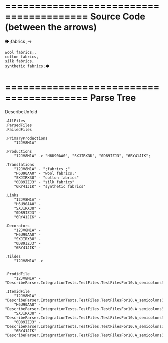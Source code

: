 ========================================
Source Code (between the arrows)
========================================

🡆;fabrics ;->

	wool fabrics;,
	cotton fabrics,
	silk fabrics,
	synthetic fabrics;🡄

========================================
Parse Tree
========================================
DescribeUnfold

    .AllFiles
    .ParsedFiles
    .FailedFiles

    .PrimaryProductions
        "12JV8M1A" 

    .Productions
        "12JV8M1A" -> "H6U90AA0", "SXJIRX3U", "0D89IZJ3", "6RY41JIK";

    .Translations
        "12JV8M1A" - ";fabrics ;"
        "H6U90AA0" - "wool fabrics;"
        "SXJIRX3U" - "cotton fabrics"
        "0D89IZJ3" - "silk fabrics"
        "6RY41JIK" - "synthetic fabrics"

    .Links
        "12JV8M1A" - 
        "H6U90AA0" - 
        "SXJIRX3U" - 
        "0D89IZJ3" - 
        "6RY41JIK" - 

    .Decorators
        "12JV8M1A" - 
        "H6U90AA0" - 
        "SXJIRX3U" - 
        "0D89IZJ3" - 
        "6RY41JIK" - 

    .Tildes
        "12JV8M1A" -> 


    .ProdidFile
        "12JV8M1A" - "DescribeParser.IntegrationTests.TestFiles.TestFilesFor10.A_semicolons3.ds"

    .ItemidFile
        "12JV8M1A" - "DescribeParser.IntegrationTests.TestFiles.TestFilesFor10.A_semicolons3.ds"
        "H6U90AA0" - "DescribeParser.IntegrationTests.TestFiles.TestFilesFor10.A_semicolons3.ds"
        "SXJIRX3U" - "DescribeParser.IntegrationTests.TestFiles.TestFilesFor10.A_semicolons3.ds"
        "0D89IZJ3" - "DescribeParser.IntegrationTests.TestFiles.TestFilesFor10.A_semicolons3.ds"
        "6RY41JIK" - "DescribeParser.IntegrationTests.TestFiles.TestFilesFor10.A_semicolons3.ds"

